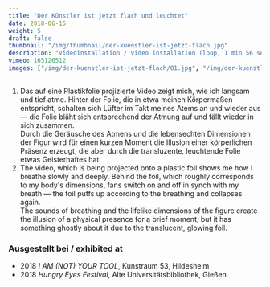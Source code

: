 ```yaml
---
title: "Der Künstler ist jetzt flach und leuchtet"
date: 2018-06-15
weight: 5
draft: false
thumbnail: "/img/thumbnail/der-kuenstler-ist-jetzt-flach.jpg"
description: "Videoinstallation / video installation (loop, 1 min 56 sec), 2018"
vimeo: 165126512
images: ["/img/der-kuenstler-ist-jetzt-flach/01.jpg", "/img/der-kuenstler-ist-jetzt-flach/02.jpg", "/img/der-kuenstler-ist-jetzt-flach/03.jpg"]
---
```


1. Das auf eine Plastikfolie projizierte Video zeigt mich, wie ich langsam und tief atme. Hinter der Folie, die in etwa meinen Körpermaßen entspricht, schalten sich Lüfter im Takt meines Atems an und wieder aus — die Folie bläht sich entsprechend der Atmung auf und fällt wieder in sich zusammen. \
Durch die Geräusche des Atmens und die lebensechten Dimensionen der Figur wird für einen kurzen Moment die Illusion einer körperlichen Präsenz erzeugt, die aber durch die transluzente, leuchtende Folie etwas Geisterhaftes hat.
2. The video, which is being projected onto a plastic foil shows me how I breathe slowly and deeply. Behind the foil, which roughly corresponds to my body's dimensions, fans switch on and off in synch with my breath — the foil puffs up according to the breathing and collapses again. \
The sounds of breathing and the lifelike dimensions of the figure create the illusion of a physical presence for a brief moment, but it has something ghostly about it due to the translucent, glowing foil.

### Ausgestellt bei / exhibited at
* 2018 *I AM (NOT) YOUR TOOL*, Kunstraum 53, Hildesheim
* 2018 *Hungry Eyes Festival*,  Alte Universitätsbibliothek, Gießen

